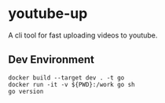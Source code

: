 # youtube-up
A cli tool for fast uploading videos to youtube.


## Dev Environment

```
docker build --target dev . -t go
docker run -it -v ${PWD}:/work go sh
go version
```
